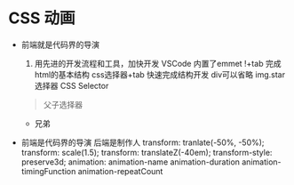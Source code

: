 # CSS 动画
- 前端就是代码界的导演
  1. 用先进的开发流程和工具，加快开发
    VSCode 内置了emmet
    !+tab 完成html的基本结构
    css选择器+tab 快速完成结构开发
    div可以省略 img.star
    选择器 CSS Selector 
    > 父子选择器
    + 兄弟
 
- 前端是代码界的导演
  后端是制作人
  transform: tranlate(-50%, -50%);
  transform: scale(1.5);
  transform: translateZ(-40em);
  transform-style: preserve3d;
  animation: animation-name animation-duration animation-timingFunction animation-repeatCount